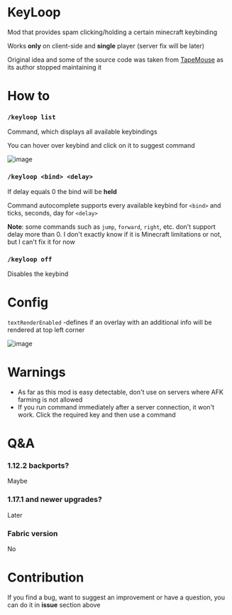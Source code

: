 # KeyLoop

Mod that provides spam clicking/holding a certain minecraft keybinding

Works **only** on client-side and **single** player (server fix will be later)

Original idea and some of the source code was taken from [TapeMouse](https://github.com/dries007/TapeMouse) as its author stopped maintaining it
# How to
### `/keyloop list`
Command, which displays all available keybindings

You can hover over keybind and click on it to suggest command

![image](https://user-images.githubusercontent.com/26070304/141831414-f55cf569-125c-44e0-8b83-58db7c5a38a7.png)

### `/keyloop <bind> <delay>`
If delay equals 0 the bind will be **held**

Command autocomplete supports every available keybind for `<bind>` and ticks, seconds, day for `<delay>`

**Note**: some commands such as `jump`, `forward`, `right`, etc. don't support delay more than 0. I don't exactly know if it is Minecraft limitations or not, but I can't fix it for now

### `/keyloop off`
Disables the keybind

# Config
```textRenderEnabled``` -defines if an overlay with an additional info will be rendered at top left corner

![image](https://user-images.githubusercontent.com/26070304/141831508-a629ad9e-6820-4e07-bf85-f6f390e524c6.png)

# Warnings
- As far as this mod is easy detectable, don't use on servers where AFK farming is not allowed 
- If you run command immediately after a server connection, it won't work. Click the required key and then use a command

# Q&A
### **1.12.2 backports?**

Maybe

### **1.17.1 and newer upgrades?**

Later

### **Fabric version**

No

# Contribution
If you find a bug, want to suggest an improvement or have a question, you can do it in **issue** section above
